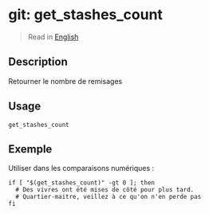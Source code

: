 # git: get_stashes_count

> Read in [English](/docs/en/helpers/git/get_stashes_count.md)

## Description

Retourner le nombre de remisages

## Usage

```shell
get_stashes_count
```

## Exemple

Utiliser dans les comparaisons numériques :

```shell
if [ "$(get_stashes_count)" -gt 0 ]; then
  # Des vivres ont été mises de côté pour plus tard.
  # Quartier-maitre, veillez à ce qu'on n'en perde pas
fi
```
